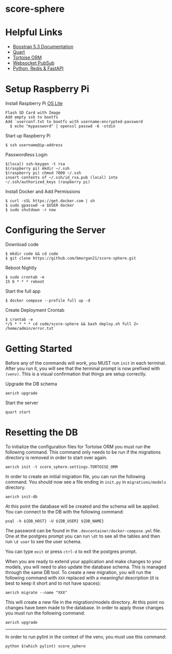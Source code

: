 # score-sphere

# Helpful Links
* [Boostrap 5.3 Documentation](https://getbootstrap.com/docs/5.3)
* [Quart](https://quart.palletsprojects.com/en/latest/)
* [Tortoise ORM](https://tortoise.github.io/)
* [Websocket PubSub](https://github.com/NandaGopal56/websockets-pubsub)
* [Python, Redis & FastAPI](https://medium.com/@nandagopal05/scaling-websockets-with-pub-sub-using-python-redis-fastapi-b16392ffe291__)

# Setup Raspberry Pi

Install Raspberry Pi [OS Lite](https://www.raspberrypi.com/software/operating-systems/#raspberry-pi-os-64-bit)

    Flash SD Card with Image
    Add empty ssh to bootfs
    Add `userconf.txt to bootfs with username:encrypted-password
      $ echo "mypassword" | openssl passwd -6 -stdin

Start up Raspberry Pi

    $ ssh username@ip-address

Passwordless Login

    $(local) ssh-keygen -t rsa
    $(raspberry pi) mkdir ~/.ssh
    $(raspberry pi) chmod 7000 ~/.ssh
    insert contents of ~/.ssh/id_rsa.pub (local) into ~/.ssh/authorized_keys (raspberry pi)
    
Install Docker and Add Permissions

    $ curl -sSL https://get.docker.com | sh
    $ sudo gpasswd -a $USER docker
    $ sudo shutdown -r now
    
# Configuring the Server

Download code

    $ mkdir code && cd code
    $ git clone https://github.com/bmorgan21/score-sphere.git

Reboot Nightly

    $ sudo crontab -e
    15 6 * * * reboot

Start the full app

    $ docker compose --profile full up -d

Create Deployment Crontab

    $ crontab -e
    */5 * * * * cd code/score-sphere && bash deploy.sh full 2> /home/admin/error.txt`

# Getting Started


Before any of the commands will work, you MUST run `init` in each terminal.  After you run it, you will see that the terminal prompt is now prefixed with `(venv)`.  This is a visual confirmation that things are setup correctly.

Upgrade the DB schema

    aerich upgrade

Start the server

    quart start

# Resetting the DB

To initialize the configuration files for Tortoise ORM you must run the following command.  This command only needs to be run if the migrations directory is removed in order to start over again.

    aerich init -t score_sphere.settings.TORTOISE_ORM

In order to create an initial migration file, you can run the following command.  You should now see a file ending in `init.py` in `migrations/models` directory.

    aerich init-db

At this point the database will be created and the schema will be applied.  You can connect to the DB with the following command:

    psql -h ${DB_HOST} -U ${DB_USER} ${DB_NAME}

The password can be found in the `.devcontainer/docker-compose.yml` file.  One at the postgres prompt you can run `\dt` to see all the tables and then run `\d user` to see the user schema.

You can type `exit` or press `ctrl-d` to exit the postgres prompt.

When you are ready to extend your application and make changes to your models, you will need to also update the database schema.  This is managed through the same DB tool.  To create a new migration, you will run the following command with `XXX` replaced with a meaningful description (it is best to keep it short and to not have spaces):

    aerich migrate --name "XXX"

This will create a new file in the migration/models directory.  At this point no changes have been made to the database.  In order to apply those changes you must run the following command:

    aerich upgrade

----

In order to run pylint in the context of the venv, you must use this command:

    python $(which pylint) score_sphere

